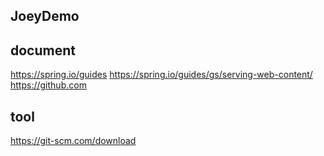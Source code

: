 ## JoeyDemo

## document
   https://spring.io/guides
   https://spring.io/guides/gs/serving-web-content/
   https://github.com
## tool
   https://git-scm.com/download